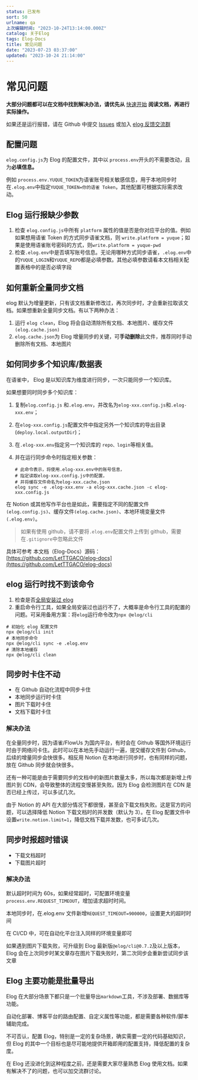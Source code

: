 ```yaml
---
status: 已发布
sort: 50
urlname: qa
上次编辑时间: "2023-10-24T13:14:00.000Z"
catalog: 关于Elog
tags: Elog-Docs
title: 常见问题
date: "2023-07-23 03:37:00"
updated: "2023-10-24 21:14:00"
---
```


# 常见问题

**大部分问题都可以在文档中找到解决办法，请优先从** [快速开始](/notion/start) **阅读文档，再进行实际操作。**

如果还是运行报错，请在 Github 中提交 [Issues](https://github.com/LetTTGACO/elog/issues) 或加入 [elog 反馈交流群](/notion/la9toqncox96kfp8)

## 配置问题

`elog.config.js`为 Elog 的配置文件，其中以 `process.env`开头的不需要改动，且为**必填信息。**

例如 `process.env.YUQUE_TOKEN`为语雀账号相关敏感信息，用于本地同步时在`.elog.env`中指定`YUQUE_TOKEN=你的语雀 Token`，其他配置可根据实际需求改动。

## Elog 运行报缺少参数

1. 检查 `elog.config.js`中所有 `platform` 属性的值是否是你对应平台的值。例如如果想用语雀 Token 的方式同步语雀文档，则 `write.platform = yuque`；如果是使用语雀账号密码的方式，则`write.platform = yuque-pwd`
2. 检查`.elog.env`中是否填写账号信息。无论用哪种方式同步语雀，`.elog.env`中的`YUQUE_LOGIN`和`YUQUE_REPO`都是必填参数。其他必填参数请看本文档相关配置表格中的是否必填字段

## 如何重新全量同步文档

elog 默认为增量更新，只有该文档重新修改过，再次同步时，才会重新拉取该文档。如果想重新全量同步文档。有以下两种办法：

1. 运行 `elog clean`，Elog 将会自动清除所有文档、本地图片、缓存文件`(elog.cache.json)`
2. `elog.cache.json`为 Elog 增量同步的关键，可**手动删除**此文件，推荐同时手动删除所有文档、本地图片

## 如何同步多个知识库/数据表

在语雀中， Elog 是以知识库为维度进行同步，一次只能同步一个知识库。

如果想要同时同步多个知识库：

1. 复制`elog.config.js` 和`.elog.env`，并改名为`elog-xxx.config.js`和`.elog-xxx.env`；
2. 在`elog-xxx.config.js`配置文件中指定另外一个知识库的导出目录(`deploy.local.outputDir`)；
3. 在`.elog-xxx.env`指定另一个知识库的 `repo、login`等相关值。
4. 并在运行同步命令时指定相关参数：

   ```shell
   # 此命令表示，将使用.elog-xxx.env中的账号信息，
   # 指定读取elog-xxx.config.js中的配置，
   # 并将缓存文件命名为elog-xxx.cache.json
   elog sync -e .elog-xxx.env -a elog-xxx.cache.json -c elog-xxx.config.js
   ```

在 Notion 或其他写作平台也是如此，需要指定不同的配置文件`(elog.config.js)`、缓存文件`(elog.cache.json)`、本地环境变量文件`(.elog.env)`。

> 如果有使用 github，请不要将`.elog.env`配置文件上传到 github，需要在`.gitignore`中忽略此文件

具体可参考 本文档（Elog-Docs）源码：[https://github.com/LetTTGACO/elog-docs](https://github.com/LetTTGACO/elog-docs)

## elog 运行时找不到该命令

1. 检查是否[全局安装过 elog](/notion/start#cli-%E5%B7%A5%E5%85%B7%E5%AE%89%E8%A3%85)
2. 重启命令行工具，如果全局安装过也运行不了，大概率是命令行工具的配置的问题。可采用备用方案：将`elog`运行命令改为`npx @elog/cli`

```shell
# 初始化 elog 配置文件
npx @elog/cli init
# 本地同步命令
npx @elog/cli sync -e .elog.env
# 清除本地缓存
npx @elog/cli clean
```

## 同步时卡住不动

- 在 Github 自动化流程中同步卡住
- 本地同步运行时卡住
- 图片下载时卡住
- 文档下载时卡住

### 解决办法

在全量同步时，因为语雀/FlowUs 为国内平台，有时会在 Github 等国外环境运行时由于网络问卡住。此时可以在本地先手动运行一遍，提交缓存文件到 Github，后续的增量同步会快很多。相反用 Notion 在本地进行同步时，也有同样的问题，放在 Github 同步就会快很多。

还有一种可能是由于需要同步的文档中的新图片数量太多，所以每次都是新增上传图片到 CDN，会导致整体的流程变慢甚至失败。因为 Elog 会检测图片在 CDN 是否已经上传过，可以多试几次。

由于 Notion 的 API 在大部分情况下都很慢，甚至会下载文档失败。这是官方的问题，可以选择降低 Notion 下载文档时的并发数（默认为 3）。在 Elog 配置文件中设置`write.notion.limit=1`，降低文档下载并发数，也可多试几次。

## 同步时报超时错误

- 下载文档超时
- 下载图片超时

### 解决办法

默认超时时间为 60s，如果经常超时，可配置环境变量`process.env.REQUEST_TIMEOUT`，增加请求超时时间。

本地同步时，在.elog.env 文件新增`REQUEST_TIMEOUT=900000`，设置更大的超时时间

在 CI/CD 中，可在自动化平台注入同样的环境变量即可

如果遇到图片下载失败，可升级到 Elog 最新版`@elog/cli@0.7.2`及以上版本，Elog 会在上次同步时某文章存在图片下载失败时，第二次同步会重新尝试同步该文章

## Elog 主要功能是批量导出

Elog 在大部分场景下都只是一个批量导出`markdown`工具，不涉及部署、数据库等功能。

自动化部署、博客平台的路由配置、自定义属性等功能，都是需要各种软件/脚本辅助完成。

不可否认，配置 Elog，特别是一定的复杂场景，确实需要一定的代码基础知识，但 Elog 的其中一个目标也是尽可能地提供开箱即用的配置支持，降低配置的复杂度。

在 Elog 还没进化到这种程度之前，还是需要大家尽量熟悉 Elog 使用文档。如果有解决不了的问题，也可以加交流群讨论。
